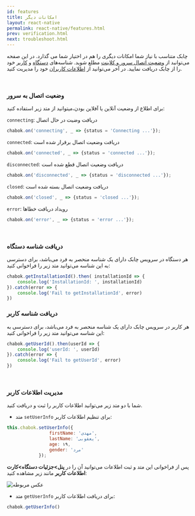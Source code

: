```yaml
---
id: features
title: امکانات‌ دیگر
layout: react-native
permalink: react-native/features.html
prev: verification.html
next: troubleshoot.html
---
```


چابک متناسب با نیاز شما امکانات دیگری را هم در اختیار شما می گذارد. در این صفحه می‌توانید از [وضعیت اتصال سرور و کلاینت](/react-native/features.html#وضعیت-اتصال-به-سرور) مطلع شوید. شناسه‌های [دستگاه](/react-native/features.html#دریافت-شناسه-دستگاه) و [کاربر](/react-native/features.html#دریافت-شناسه-کاربر) خود را از چابک دریافت نمایید. در آخر می‌توانید از [اطلاعات کاربران](/react-native/features.html#مدیریت-اطلاعات-کاربر) خود را مدیریت کنید.

<Br>

### وضعیت اتصال به سرور

برای اطلاع از وضعیت آنلاین یا آفلاین بودن،میتوانید از متد زیر استفاده کنید:

`connecting`: دریافت وضیت در حال اتصال

```javascript
chabok.on('connecting', _ => {status = 'Connecting ...'}); 
```

`connected`: دریافت وضعیت اتصال برقرار شده است

```javascript
chabok.on('connected', _ => {status = 'connected ...'}); 
```

`disconnected`: دریافت وضعیت اتصال قطع شده است

```javascript
chabok.on('disconnected', _ => {status = 'disconnected ...'}); 
```
`closed`: دریافت وضعیت اتصال بسته شده است

```javascript
chabok.on('closed', _ => {status = 'closed ...'}); 
```

`error`: رویداد دریافت خطا‌ها 

```javascript
chabok.on('error', _ => {status = 'error ...'}); 
```
<Br>

### دریافت شناسه دستگاه

هر دستگاه در سرویس چابک دارای یک شناسه منحصر به فرد می‌باشد، برای دسترسی به این شناسه می‌توانید متد زیر را فراخوانی کنید:

```javascript
chabok.getInstallationId().then( installationId => {
	console.log('InstallationId: ', installationId)
}).catch(error => {
	console.log('Fail to getInstallationId', error)
})
```
### دریافت شناسه کاربر

هر کاربر در سرویس چابک دارای یک شناسه منحصر به فرد می‌باشد، برای دسترسی به این شناسه می‌توانید متد زیر را فراخوانی کنید:

```javascript
chabok.getUserId().then(userId => {
	console.log('userId: ', userId)
}).catch(error => {
	console.log('Fail to getUserId', error)
})
```
<Br>

### مدیریت اطلاعات کاربر

شما با دو متد زیر می‌توانید اطلاعات کاربر را ثبت و دریافت کنید. 

- متد `setUserInfo` برای تنظیم اطلاعات کاربر:

```javascript
this.chabok.setUserInfo({
                firstName: 'مهدی',
                lastName: 'یعقوبی',
                age: ۱۹,
                gender: 'مرد'
            });
```

پس از فراخوانی این متد و ثبت اطلاعات می‌توانید آن را در **پنل>جزئیات دستگاه>کارت اطلاعات کاربر** مانند زیر مشاهده کنید:

![عکس مربوطه](http://uupload.ir/files/9p2w_set-user-info-2.png)

- متد `getUserInfo` برای دریافت اطلاعات کاربر:

```javascript
chabok.getUserInfo()
```
